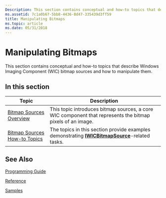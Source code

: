 ```yaml
---
Description: This section contains conceptual and how-to topics that describe Windows Imaging Component (WIC) bitmap sources and how to manipulate them.
ms.assetid: 7c1a0b67-5bb8-4436-8d47-335439d3ff59
title: Manipulating Bitmaps
ms.topic: article
ms.date: 05/31/2018
---
```


# Manipulating Bitmaps

This section contains conceptual and how-to topics that describe Windows Imaging Component (WIC) bitmap sources and how to manipulate them.

## In this section



| Topic                                                                          | Description                                                                                                                                 |
|--------------------------------------------------------------------------------|---------------------------------------------------------------------------------------------------------------------------------------------|
| [Bitmap Sources Overview](-wic-bitmapsources.md)<br/>                   | This topic introduces bitmap sources, a core WIC component that represents the bitmap pixels of an image.<br/>                        |
| [Bitmap Sources How-to Topics](-wic-bitmapsources-howto-portal.md)<br/> | The topics in this section provide examples demonstrating [**IWICBitmapSource**](/windows/desktop/api/Wincodec/nn-wincodec-iwicbitmapsource)-related tasks.<br/> |



 

## See Also

[Programming Guide](-wic-programming-guide.md)


[Reference](-wic-codec-reference.md)


[Samples](-wic-samples.md)


 

 




